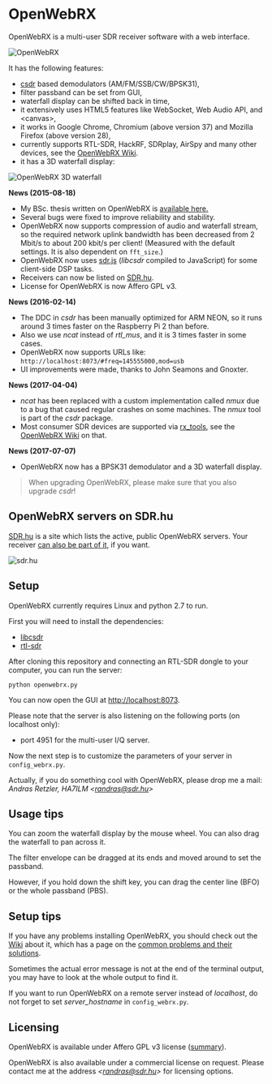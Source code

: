 OpenWebRX
=========

OpenWebRX is a multi-user SDR receiver software with a web interface.

![OpenWebRX](http://blog.sdr.hu/images/openwebrx/screenshot.png)

It has the following features:

- <a href="https://github.com/simonyiszk/csdr">csdr</a> based demodulators (AM/FM/SSB/CW/BPSK31),
- filter passband can be set from GUI,
- waterfall display can be shifted back in time,
- it extensively uses HTML5 features like WebSocket, Web Audio API, and &lt;canvas&gt;,
- it works in Google Chrome, Chromium (above version 37) and Mozilla Firefox (above version 28),
- currently supports RTL-SDR, HackRF, SDRplay, AirSpy and many other devices, see the <a href="https://github.com/simonyiszk/openwebrx/wiki/">OpenWebRX Wiki</a>.
- it has a 3D waterfall display:

![OpenWebRX 3D waterfall](http://blog.sdr.hu/images/openwebrx/screenshot-3d.gif)

**News (2015-08-18)**
- My BSc. thesis written on OpenWebRX is <a href="http://openwebrx.org/bsc-thesis.pdf">available here.</a>
- Several bugs were fixed to improve reliability and stability.
- OpenWebRX now supports compression of audio and waterfall stream, so the required network uplink bandwidth has been decreased from 2 Mbit/s to about 200 kbit/s per client! (Measured with the default settings. It is also dependent on `fft_size`.)
- OpenWebRX now uses <a href="https://github.com/simonyiszk/csdr#sdrjs">sdr.js</a> (*libcsdr* compiled to JavaScript) for some client-side DSP tasks. 
- Receivers can now be listed on <a href="http://sdr.hu/">SDR.hu</a>.
- License for OpenWebRX is now Affero GPL v3. 

**News (2016-02-14)**
- The DDC in *csdr* has been manually optimized for ARM NEON, so it runs around 3 times faster on the Raspberry Pi 2 than before. 
- Also we use *ncat* instead of *rtl_mus*, and it is 3 times faster in some cases.
- OpenWebRX now supports URLs like: `http://localhost:8073/#freq=145555000,mod=usb`
- UI improvements were made, thanks to John Seamons and Gnoxter.

**News (2017-04-04)**
- *ncat* has been replaced with a custom implementation called *nmux* due to a bug that caused regular crashes on some machines. The *nmux* tool is part of the *csdr* package.
- Most consumer SDR devices are supported via <a href="https://github.com/rxseger/rx_tools">rx_tools</a>, see the <a href="https://github.com/simonyiszk/openwebrx/wiki/Using-rx_tools-with-OpenWebRX">OpenWebRX Wiki</a> on that.

**News (2017-07-07)**
- OpenWebRX now has a BPSK31 demodulator and a 3D waterfall display.

> When upgrading OpenWebRX, please make sure that you also upgrade *csdr*!

## OpenWebRX servers on SDR.hu

[SDR.hu](http://sdr.hu) is a site which lists the active, public OpenWebRX servers. Your receiver [can also be part of it](http://sdr.hu/openwebrx), if you want.

![sdr.hu](http://blog.sdr.hu/images/openwebrx/screenshot-sdrhu.png)

## Setup

OpenWebRX currently requires Linux and python 2.7 to run. 

First you will need to install the dependencies:

- <a href="https://github.com/simonyiszk/csdr">libcsdr</a>
- <a href="http://sdr.osmocom.org/trac/wiki/rtl-sdr">rtl-sdr</a>

After cloning this repository and connecting an RTL-SDR dongle to your computer, you can run the server:

	python openwebrx.py

You can now open the GUI at <a href="http://localhost:8073">http://localhost:8073</a>.

Please note that the server is also listening on the following ports (on localhost only):

- port 4951 for the multi-user I/Q server.

Now the next step is to customize the parameters of your server in `config_webrx.py`.

Actually, if you do something cool with OpenWebRX, please drop me a mail:  
*Andras Retzler, HA7ILM &lt;randras@sdr.hu&gt;*

## Usage tips

You can zoom the waterfall display by the mouse wheel. You can also drag the waterfall to pan across it.

The filter envelope can be dragged at its ends and moved around to set the passband.

However, if you hold down the shift key, you can drag the center line (BFO) or the whole passband (PBS).

## Setup tips

If you have any problems installing OpenWebRX, you should check out the <a href="https://github.com/simonyiszk/openwebrx/wiki">Wiki</a> about it, which has a page on the <a href="https://github.com/simonyiszk/openwebrx/wiki/Common-problems-and-their-solutions">common problems and their solutions</a>.

Sometimes the actual error message is not at the end of the terminal output, you may have to look at the whole output to find it.

If you want to run OpenWebRX on a remote server instead of *localhost*, do not forget to set *server_hostname* in `config_webrx.py`.

## Licensing

OpenWebRX is available under Affero GPL v3 license (<a href="https://tldrlegal.com/license/gnu-affero-general-public-license-v3-(agpl-3.0)">summary</a>).

OpenWebRX is also available under a commercial license on request. Please contact me at the address *&lt;randras@sdr.hu&gt;* for licensing options. 
